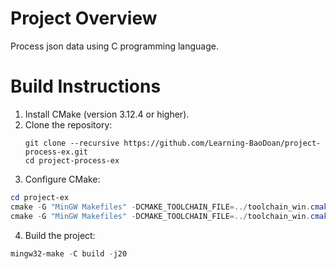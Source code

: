# Project Overview

Process json data using C programming language.

# Build Instructions

1. Install CMake (version 3.12.4 or higher).
2. Clone the repository:
   ```
   git clone --recursive https://github.com/Learning-BaoDoan/project-process-ex.git
   cd project-process-ex
   ```
3. Configure CMake:
```powershell
cd project-ex
cmake -G "MinGW Makefiles" -DCMAKE_TOOLCHAIN_FILE=../toolchain_win.cmake -DPRE_TEST_FIRMWARE=ON -B build .
cmake -G "MinGW Makefiles" -DCMAKE_TOOLCHAIN_FILE=../toolchain_win.cmake -DPRE_TEST_FIRMWARE=OFF -B build .
```

4. Build the project:
```powershell
mingw32-make -C build -j20
```